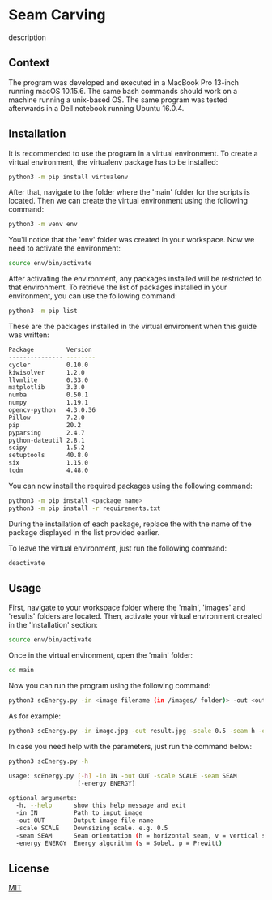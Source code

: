 # Seam Carving

description


## Context


The program was developed and executed in a MacBook Pro 13-inch running macOS 10.15.6. The same bash commands should work on a machine running a unix-based OS. The same program was tested afterwards in a Dell notebook running Ubuntu 16.0.4.


## Installation

It is recommended to use the program in a virtual environment. To create a virtual environment, the virtualenv package has to be installed:

```bash
python3 -m pip install virtualenv
```

After that, navigate to the folder where the 'main' folder for the scripts is located. Then we can create the virtual environment using the following command:

```bash
python3 -m venv env
```

You'll notice that the 'env' folder was created in your workspace. Now we need to activate the environment:

```bash
source env/bin/activate
```

After activating the environment, any packages installed will be restricted to that environment. To retrieve the list of packages installed in your environment, you can use the following command:

```bash
python3 -m pip list
```

These are the packages installed in the virtual enviroment when this guide was written:

```bash
Package         Version
--------------- --------
cycler          0.10.0
kiwisolver      1.2.0
llvmlite        0.33.0
matplotlib      3.3.0
numba           0.50.1
numpy           1.19.1
opencv-python   4.3.0.36
Pillow          7.2.0
pip             20.2
pyparsing       2.4.7
python-dateutil 2.8.1
scipy           1.5.2
setuptools      40.8.0
six             1.15.0
tqdm            4.48.0
```

You can now install the required packages using the following command:

```bash
python3 -m pip install <package name>
python3 -m pip install -r requirements.txt
```

During the installation of each package, replace the <package name> with the name of the package displayed in the list provided earlier.

To leave the virtual environment, just run the following command:

```bash
deactivate
```

## Usage

First, navigate to your workspace folder where the 'main', 'images' and 'results' folders are located. Then, activate your virtual environment created in the 'Installation' section:

```bash
source env/bin/activate
```

Once in the virtual environment, open the 'main' folder:

```bash
cd main
```

Now you can run the program using the following command:
```bash
python3 scEnergy.py -in <image filename (in /images/ folder)> -out <output filename> -scale <downsizing scale> -seam <seam orientation, v for vertical h for horizontal> -energy <energy algorithm (e.g. s for sobel)>
```

As for example:

```bash
python3 scEnergy.py -in image.jpg -out result.jpg -scale 0.5 -seam h -energy s
```

In case you need help with the parameters, just run the command below:

```bash
python3 scEnergy.py -h
```

```bash
usage: scEnergy.py [-h] -in IN -out OUT -scale SCALE -seam SEAM
                   [-energy ENERGY]

optional arguments:
  -h, --help      show this help message and exit
  -in IN          Path to input image
  -out OUT        Output image file name
  -scale SCALE    Downsizing scale. e.g. 0.5
  -seam SEAM      Seam orientation (h = horizontal seam, v = vertical seam
  -energy ENERGY  Energy algorithm (s = Sobel, p = Prewitt)
```

## License
[MIT](https://choosealicense.com/licenses/mit/)
